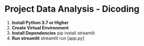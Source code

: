 # Project Data Analysis - Dicoding
1. **Install Python 3.7 or Higher**
2. **Create Virtual Environment**
3. **Install Dependencies** pip install streamlit
4. **Run streamlit** streamlit run [app.py]
